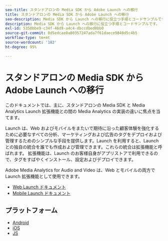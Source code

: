 ```yaml
---
seo-title: スタンドアロンの Media SDK から Adobe Launch への移行
title: スタンドアロンの Media SDK から Adobe Launch への移行
seo-description: Media SDK から Launch への移行に役立つ手順とコードサンプルです。
description: Media SDK から Launch への移行に役立つ手順とコードサンプルです。
exl-id: 5350bbe9-c34f-46d9-a4c4-dbccdbed0bb0
source-git-commit: 0d5edcae0a80357247ada7f61daece9840d5c4b5
workflow-type: tm+mt
source-wordcount: '182'
ht-degree: 95%

---
```


# スタンドアロンの Media SDK から Adobe Launch への移行

このドキュメントでは、主に、スタンドアロンの Media SDK と Media Analytics Launch 拡張機能との間の Media Analytics の実装の違いに焦点を当てます。

Launch は、Web およびモバイルをまたいで期待に沿った顧客体験を強化するために必要なすべての分析、マーケティングおよび広告のタグをデプロイおよび管理するためのシンプルな手段を提供します。Launch を利用すると、Launch との独自の統合を誰でも作成および管理できます。これらの統合は拡張機能と呼ばれます。
拡張機能は、Launch のお客様自身がアプリストアで利用できるので、タグをすばやくインストール、設定およびデプロイできます。

Adobe Media Analytics for Audio and Video は、Web とモバイルの両方で Launch 拡張機能として使用できます。

* [Web Launch ドキュメント](https://experienceleague.adobe.com/docs/launch/using/extensions-ref/adobe-extension/media-analytics-extension/overview.html)
* [Mobile Launch ドキュメント](https://aep-sdks.gitbook.io/docs/using-mobile-extensions/adobe-media-analytics)

## プラットフォーム

* [Android](/help/sdk-implement/sdk-to-launch/sdk-to-launch-migration-platforms/sdk-to-launch-migration-android.md)
* [iOS](/help/sdk-implement/sdk-to-launch/sdk-to-launch-migration-platforms/sdk-to-launch-migration-ios.md)
* [JS](/help/sdk-implement/sdk-to-launch/sdk-to-launch-migration-platforms/sdk-to-launch-migration-js.md)
